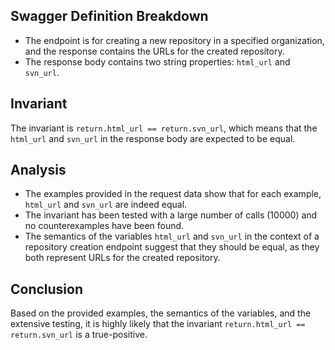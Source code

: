 ## Swagger Definition Breakdown
- The endpoint is for creating a new repository in a specified organization, and the response contains the URLs for the created repository.
- The response body contains two string properties: `html_url` and `svn_url`.

## Invariant
The invariant is `return.html_url == return.svn_url`, which means that the `html_url` and `svn_url` in the response body are expected to be equal.

## Analysis
- The examples provided in the request data show that for each example, `html_url` and `svn_url` are indeed equal.
- The invariant has been tested with a large number of calls (10000) and no counterexamples have been found.
- The semantics of the variables `html_url` and `svn_url` in the context of a repository creation endpoint suggest that they should be equal, as they both represent URLs for the created repository.

## Conclusion
Based on the provided examples, the semantics of the variables, and the extensive testing, it is highly likely that the invariant `return.html_url == return.svn_url` is a true-positive.
